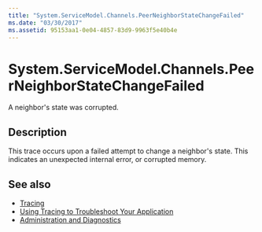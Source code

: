 ```yaml
---
title: "System.ServiceModel.Channels.PeerNeighborStateChangeFailed"
ms.date: "03/30/2017"
ms.assetid: 95153aa1-0e04-4857-83d9-9963f5e40b4e
---
```

# System.ServiceModel.Channels.PeerNeighborStateChangeFailed
A neighbor's state was corrupted.  
  
## Description  
 This trace occurs upon a failed attempt to change a neighbor's state. This indicates an unexpected internal error, or corrupted memory.  
  
## See also

- [Tracing](index.md)
- [Using Tracing to Troubleshoot Your Application](using-tracing-to-troubleshoot-your-application.md)
- [Administration and Diagnostics](../index.md)
